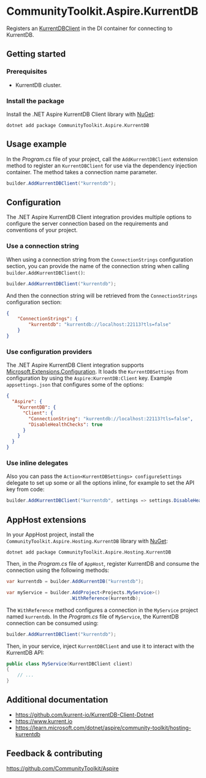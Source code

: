 # CommunityToolkit.Aspire.KurrentDB

Registers an [KurrentDBClient](https://github.com/kurrent-io/KurrentDB-Client-Dotnet) in the DI container for connecting to KurrentDB.

## Getting started

### Prerequisites

-   KurrentDB cluster.

### Install the package

Install the .NET Aspire KurrentDB Client library with [NuGet](https://www.nuget.org):

```dotnetcli
dotnet add package CommunityToolkit.Aspire.KurrentDB
```

## Usage example

In the _Program.cs_ file of your project, call the `AddKurrentDBClient` extension method to register an `KurrentDBClient` for use via the dependency injection container. The method takes a connection name parameter.

```csharp
builder.AddKurrentDBClient("kurrentdb");
```

## Configuration

The .NET Aspire KurrentDB Client integration provides multiple options to configure the server connection based on the requirements and conventions of your project.

### Use a connection string

When using a connection string from the `ConnectionStrings` configuration section, you can provide the name of the connection string when calling `builder.AddKurrentDBClient()`:

```csharp
builder.AddKurrentDBClient("kurrentdb");
```

And then the connection string will be retrieved from the `ConnectionStrings` configuration section:

```json
{
    "ConnectionStrings": {
        "kurrentdb": "kurrentdb://localhost:22113?tls=false"
    }
}
```

### Use configuration providers

The .NET Aspire KurrentDB Client integration supports [Microsoft.Extensions.Configuration](https://learn.microsoft.com/dotnet/api/microsoft.extensions.configuration). It loads the `KurrentDBSettings` from configuration by using the `Aspire:KurrentDB:Client` key. Example `appsettings.json` that configures some of the options:

```json
{
  "Aspire": {
    "KurrentDB": {
      "Client": {
        "ConnectionString": "kurrentdb://localhost:22113?tls=false",
        "DisableHealthChecks": true
      }
    }
  }
}
```

### Use inline delegates

Also you can pass the `Action<KurrentDBSettings> configureSettings` delegate to set up some or all the options inline, for example to set the API key from code:

```csharp
builder.AddKurrentDBClient("kurrentdb", settings => settings.DisableHealthChecks = true);
```

## AppHost extensions

In your AppHost project, install the `CommunityToolkit.Aspire.Hosting.KurrentDB` library with [NuGet](https://www.nuget.org):

```dotnetcli
dotnet add package CommunityToolkit.Aspire.Hosting.KurrentDB
```

Then, in the _Program.cs_ file of `AppHost`, register KurrentDB and consume the connection using the following methods:

```csharp
var kurrentdb = builder.AddKurrentDB("kurrentdb");

var myService = builder.AddProject<Projects.MyService>()
                       .WithReference(kurrentdb);
```

The `WithReference` method configures a connection in the `MyService` project named `kurrentdb`. In the _Program.cs_ file of `MyService`, the KurrentDB connection can be consumed using:

```csharp
builder.AddKurrentDBClient("kurrentdb");
```

Then, in your service, inject `KurrentDBClient` and use it to interact with the KurrentDB API:

```csharp
public class MyService(KurrentDBClient client)
{
    // ...
}
```

## Additional documentation

-   https://github.com/kurrent-io/KurrentDB-Client-Dotnet
-   https://www.kurrent.io
-   https://learn.microsoft.com/dotnet/aspire/community-toolkit/hosting-kurrentdb

## Feedback & contributing

https://github.com/CommunityToolkit/Aspire

